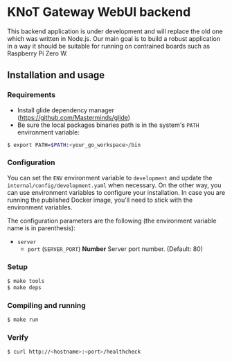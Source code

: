 # KNoT Gateway WebUI backend

This backend application is under development and will replace the old one which was written in Node.js. Our main goal is to build a robust application in a way it should be suitable for running on contrained boards such as Raspberry Pi Zero W.

## Installation and usage

### Requirements

- Install glide dependency manager (https://github.com/Masterminds/glide)
- Be sure the local packages binaries path is in the system's `PATH` environment variable:

```bash
$ export PATH=$PATH:<your_go_workspace>/bin
```

### Configuration

You can set the `ENV` environment variable to `development` and update the `internal/config/development.yaml` when necessary. On the other way, you can use environment variables to configure your installation. In case you are running the published Docker image, you'll need to stick with the environment variables.

The configuration parameters are the following (the environment variable name is in parenthesis):

* `server`
  * `port` (`SERVER_PORT`) **Number** Server port number. (Default: 80)


### Setup

```bash
$ make tools
$ make deps
```

### Compiling and running

```bash
$ make run
```

### Verify

```bash
$ curl http://<hostname>:<port>/healthcheck
```